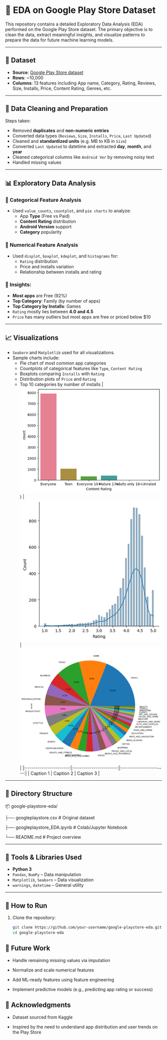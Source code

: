 # 📱 EDA on Google Play Store Dataset

This repository contains a detailed Exploratory Data Analysis (EDA) performed on the Google Play Store dataset. The primary objective is to clean the data, extract meaningful insights, and visualize patterns to prepare the data for future machine learning models.

---

## 📌 Dataset

- **Source**: [Google Play Store dataset](https://www.kaggle.com/datasets/lava18/google-play-store-apps)
- **Rows**: ~10,000
- **Columns**: 13 features including App name, Category, Rating, Reviews, Size, Installs, Price, Content Rating, Genres, etc.

---

## 🧽 Data Cleaning and Preparation

Steps taken:
- Removed **duplicates** and **non-numeric entries**
- Converted data types (`Reviews`, `Size`, `Installs`, `Price`, `Last Updated`)
- Cleaned and **standardized units** (e.g. MB to KB in `Size`)
- Converted `Last Updated` to datetime and extracted **day**, **month**, and **year**
- Cleaned categorical columns like `Android Ver` by removing noisy text
- Handled missing values

---

## 📊 Exploratory Data Analysis

### 🔹 Categorical Feature Analysis
- Used `value_counts`, `countplot`, and `pie charts` to analyze:
  - App **Type** (Free vs Paid)
  - **Content Rating** distribution
  - **Android Version** support
  - **Category** popularity

### 🔹 Numerical Feature Analysis
- Used `displot`, `boxplot`, `kdeplot`, and `histograms` for:
  - `Rating` distribution
  - Price and installs variation
  - Relationship between installs and rating

### 🔹 Insights:
- **Most apps** are Free (92%)
- **Top Category**: Family (by number of apps)
- **Top Category by Installs**: Games
- `Rating` mostly lies between **4.0 and 4.5**
- `Price` has many outliers but most apps are free or priced below $10

---

## 📈 Visualizations

- `Seaborn` and `Matplotlib` used for all visualizations.
- Sample charts include:
  - Pie chart of most common app categories
  - Countplots of categorical features like `Type`, `Content Rating`
  - Boxplots comparing `Installs` with `Rating`
  - Distribution plots of `Price` and `Rating`
  - Top 10 categories by number of installs
    | ![EDA Plot](graph1.png)) |![EDA Plot](graph2.png)| ![EDA Plot](graph3.png) |
|:----------------------:|:----------------------:|:----------------------:|
| Caption 1              | Caption 2              | Caption 3              |





---

## 📂 Directory Structure
📦 google-playstore-eda/

├── googleplaystore.csv # Original dataset

├── googleplaystore_EDA.ipynb # Colab/Jupyter Notebook

└── README.md # Project overview


---

## 🧰 Tools & Libraries Used

- **Python 3**
- `Pandas`, `NumPy` – Data manipulation
- `Matplotlib`, `Seaborn` – Data visualization
- `warnings`, `datetime` – General utility

---

## 🚀 How to Run

1. Clone the repository:
   ```bash
   git clone https://github.com/your-username/google-playstore-eda.git
   cd google-playstore-eda
   
## 📌 Future Work
- Handle remaining missing values via imputation

- Normalize and scale numerical features

- Add ML-ready features using feature engineering

- Implement predictive models (e.g., predicting app rating or success)

## 🙌 Acknowledgments
- Dataset sourced from Kaggle

- Inspired by the need to understand app distribution and user trends on the Play Store


